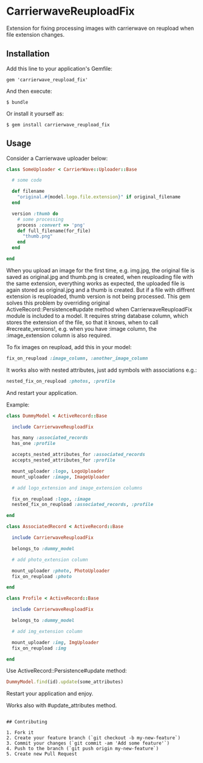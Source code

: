 # CarrierwaveReuploadFix

Extension for fixing processing images with carrierwave on reupload when file extension changes.

## Installation

Add this line to your application's Gemfile:

    gem 'carrierwave_reupload_fix'

And then execute:

    $ bundle

Or install it yourself as:

    $ gem install carrierwave_reupload_fix

## Usage

Consider a Carrierwave uploader below:

```ruby
class SomeUploader < CarrierWave::Uploader::Base

  # some code

  def filename
    "original.#{model.logo.file.extension}" if original_filename
  end

  version :thumb do
    # some processing
    process :convert => 'png'
    def full_filename(for_file)
      "thumb.png"
    end
  end

end
```

When you upload an image for the first time, e.g. img.jpg, the original file is saved as original.jpg and thumb.png is created, when reuploading file with the same extension, everything works as expected, the uploaded file is again stored as original.jpg and a thumb is created. But if a file with diffrent extension is reuploaded, thumb version is not being processed. This gem solves this problem by overriding original ActiveRecord::Persistence#update method when CarrierwaveReuploadFix module is included to a model. It requires string database column, which stores the extension of the file, so that it knows, when to call #recreate_versions!, e.g. when you have :image column, the :image_extension column is also required. 

To fix images on reupload, add this in your model:

```ruby
fix_on_reupload :image_column, :another_image_column
```

It works also with nested attributes, just add symbols with associations e.g.:
    
```ruby
nested_fix_on_reupload :photos, :profile
```

And restart your application.

Example:


```ruby
class DummyModel < ActiveRecord::Base

  include CarrierwaveReuploadFix

  has_many :associated_records
  has_one :profile

  accepts_nested_attributes_for :associated_records
  accepts_nested_attributes_for :profile

  mount_uploader :logo, LogoUploader
  mount_uploader :image, ImageUploader

  # add logo_extension and image_extension columns

  fix_on_reupload :logo, :image
  nested_fix_on_reupload :associated_records, :profile

end

class AssociatedRecord < ActiveRecord::Base

  include CarrierwaveReuploadFix

  belongs_to :dummy_model

  # add photo_extension column

  mount_uploader :photo, PhotoUploader
  fix_on_reupload :photo

end

class Profile < ActiveRecord::Base

  include CarrierwaveReuploadFix

  belongs_to :dummy_model

  # add img_extension column

  mount_uploader :img, ImgUploader
  fix_on_reupload :img

end
```

Use ActiveRecord::Persistence#update method:

```ruby
DummyModel.find(id).update(some_attributes) 
```

Restart your application and enjoy.

Works also with #update_attributes method.
```

## Contributing

1. Fork it
2. Create your feature branch (`git checkout -b my-new-feature`)
3. Commit your changes (`git commit -am 'Add some feature'`)
4. Push to the branch (`git push origin my-new-feature`)
5. Create new Pull Request
